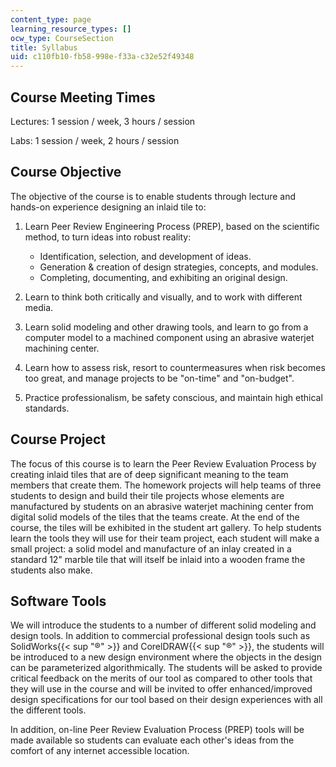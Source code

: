 ```yaml
---
content_type: page
learning_resource_types: []
ocw_type: CourseSection
title: Syllabus
uid: c110fb10-fb58-998e-f33a-c32e52f49348
---
```


Course Meeting Times
--------------------

Lectures: 1 session / week, 3 hours / session

Labs: 1 session / week, 2 hours / session

Course Objective
----------------

The objective of the course is to enable students through lecture and hands-on experience designing an inlaid tile to:

1.  Learn Peer Review Engineering Process (PREP), based on the scientific method, to turn ideas into robust reality:
    *   Identification, selection, and development of ideas.
    *   Generation & creation of design strategies, concepts, and modules.
    *   Completing, documenting, and exhibiting an original design.  
        
2.  Learn to think both critically and visually, and to work with different media.  
    
3.  Learn solid modeling and other drawing tools, and learn to go from a computer model to a machined component using an abrasive waterjet machining center.  
    
4.  Learn how to assess risk, resort to countermeasures when risk becomes too great, and manage projects to be "on-time" and "on-budget".  
    
5.  Practice professionalism, be safety conscious, and maintain high ethical standards.

Course Project
--------------

The focus of this course is to learn the Peer Review Evaluation Process by creating inlaid tiles that are of deep significant meaning to the team members that create them. The homework projects will help teams of three students to design and build their tile projects whose elements are manufactured by students on an abrasive waterjet machining center from digital solid models of the tiles that the teams create. At the end of the course, the tiles will be exhibited in the student art gallery. To help students learn the tools they will use for their team project, each student will make a small project: a solid model and manufacture of an inlay created in a standard 12" marble tile that will itself be inlaid into a wooden frame the students also make.

Software Tools
--------------

We will introduce the students to a number of different solid modeling and design tools. In addition to commercial professional design tools such as SolidWorks{{< sup "®" >}} and CorelDRAW{{< sup "®" >}}, the students will be introduced to a new design environment where the objects in the design can be parameterized algorithmically. The students will be asked to provide critical feedback on the merits of our tool as compared to other tools that they will use in the course and will be invited to offer enhanced/improved design specifications for our tool based on their design experiences with all the different tools.

In addition, on-line Peer Review Evaluation Process (PREP) tools will be made available so students can evaluate each other's ideas from the comfort of any internet accessible location.
